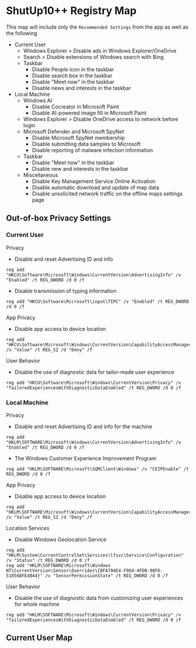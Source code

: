 # ShutUp10++ Registry Map
This map will include only the `Recommended Settings` from the app as well as the following

- Current User
  - Windows Explorer > Disable ads in Windows Explorer/OneDrive
  - Search > Disable extensions of Windows search with Bing
  - Taskbar
    - Disable People icon in the taskbar
    - Disable search box in the taskbar
    - Disable "Meet now" in the taskbar
    - Disable news and interests in the taskbar
- Local Machine
  - Windows AI
    - Disable Cocreator in Microsoft Paint
    - Disable AI-powered image fill in Microsoft Paint
  - Windows Explorer > Disable OneDrive access to network before login
  - Microsoft Defender and Microsoft SpyNet
    - Disable Microsoft SpyNet membership
    - Disable submitting data samples to Microsoft
    - Disable reporting of malware infection information
  - Taskbar
    - Disable "Meet now" in the taskbar
    - Disable new and interests in the taskbar
  - Miscellaneous
    - Disable Key Management Service Online Activation
    - Disable automatic download and update of map data
    - Disable unsolicited network traffic on the offline maps settings page

## Out-of-box Privacy Settings

### Current User
Privacy
- Disable and reset Advertising ID and info
```
reg add "HKCU\Software\Microsoft\Windows\CurrentVersion\AdvertisingInfo" /v "Enabled" /t REG_DWORD /d 0 /f
```
- Disable transmission of typing information
```
reg add "HKCU\Software\Microsoft\input\TIPC" /v "Enabled" /t REG_DWORD /d 0 /f
```
App Privacy
- Disable app access to device location
```
reg add "HKCU\Software\Microsoft\Windows\CurrentVersion\CapabilityAccessManager\ConsentStore\location" /v "Value" /t REG_SZ /d "Deny" /f
```
User Behavior
- Disable the use of diagnostic data for tailor-made user experience
```
reg add "HKCU\Software\Microsoft\Windows\CurrentVersion\Privacy" /v "TailoredExperiencesWithDiagnosticDataEnabled" /t REG_DWORD /d 0 /f
```

### Local Machine
Privacy
- Disable and reset Advertising ID and info for the machine
```
reg add "HKLM\SOFTWARE\Microsoft\Windows\CurrentVersion\AdvertisingInfo" /v "Enabled" /t REG_DWORD /d 0 /f
```
- The Windows Customer Experience Improvement Program
```
reg add "HKLM\SOFTWARE\Microsoft\SQMClient\Windows" /v "CEIPEnable" /t REG_DWORD /d 0 /f
```
App Privacy
- Disable app access to device location
```
reg add "HKLM\SOFTWARE\Microsoft\Windows\CurrentVersion\CapabilityAccessManager\ConsentStore\location" /v "Value" /t REG_SZ /d "Deny" /f
```
Location Services
- Disable Windows Geolocation Service
```
reg add "HKLM\System\CurrentControlSet\Services\lfsvc\Service\Configuration" /v "Status" /t REG_DWORD /d 0 /f
reg add "HKLM\SOFTWARE\Microsoft\Windows NT\CurrentVersion\Sensor\Overrides\{BFA794E4-F964-4FDB-90F6-51056BFE4B44}" /v "SensorPermissionState" /t REG_DWORD /d 0 /f
```
User Behavior
- Disable the use of diagnostic data from customizing user experiences for whole machine
```
reg add "HKLM\SOFTWARE\Microsoft\Windows\CurrentVersion\Privacy" /v "TailoredExperiencesWithDiagnosticDataEnabled" /t REG_DWORD /d 0 /f
```

## Current User Map
